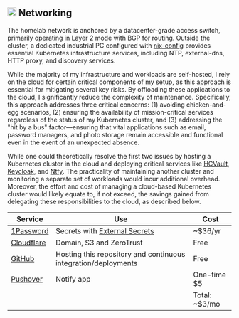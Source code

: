 ## <img src="https://fonts.gstatic.com/s/e/notoemoji/latest/1f308/512.gif" alt="🌈" width="20" height="20"> Networking

The homelab network is anchored by a datacenter-grade access switch, primarily operating in Layer 2 mode with BGP for routing. Outside the cluster, a dedicated industrial PC configured with [nix-config](https://github.com/soulwhisper/nix-config/tree/main/hosts/nix-infra) provides essential Kubernetes infrastructure services, including NTP, external-dns, HTTP proxy, and discovery services.

While the majority of my infrastructure and workloads are self-hosted, I rely on the cloud for certain critical components of my setup, as this approach is essential for mitigating several key risks. By offloading these applications to the cloud, I significantly reduce the complexity of maintenance. Specifically, this approach addresses three critical concerns: (1) avoiding chicken-and-egg scenarios, (2) ensuring the availability of mission-critical services regardless of the status of my Kubernetes cluster, and (3) addressing the "hit by a bus" factor—ensuring that vital applications such as email, password managers, and photo storage remain accessible and functional even in the event of an unexpected absence.

While one could theoretically resolve the first two issues by hosting a Kubernetes cluster in the cloud and deploying critical services like [HCVault](https://www.vaultproject.io/), [Keycloak](https://www.keycloak.org/), and [Ntfy](https://ntfy.sh/). The practicality of maintaining another cluster and monitoring a separate set of workloads would incur additional overhead. Moreover, the effort and cost of managing a cloud-based Kubernetes cluster would likely equate to, if not exceed, the savings gained from delegating these responsibilities to the cloud, as described below.

| Service                                   | Use                                                            | Cost          |
| ----------------------------------------- | -------------------------------------------------------------- | ------------- |
| [1Password](https://1password.com/)       | Secrets with [External Secrets](https://external-secrets.io/)  | ~$36/yr       |
| [Cloudflare](https://www.cloudflare.com/)   | Domain, S3 and ZeroTrust                                       | Free          |
| [GitHub](https://github.com/)             | Hosting this repository and continuous integration/deployments | Free          |
| [Pushover](https://pushover.net/)         | Notify app                                                     | One-time $5   |
|                                           |                                                                | Total: ~$3/mo |
